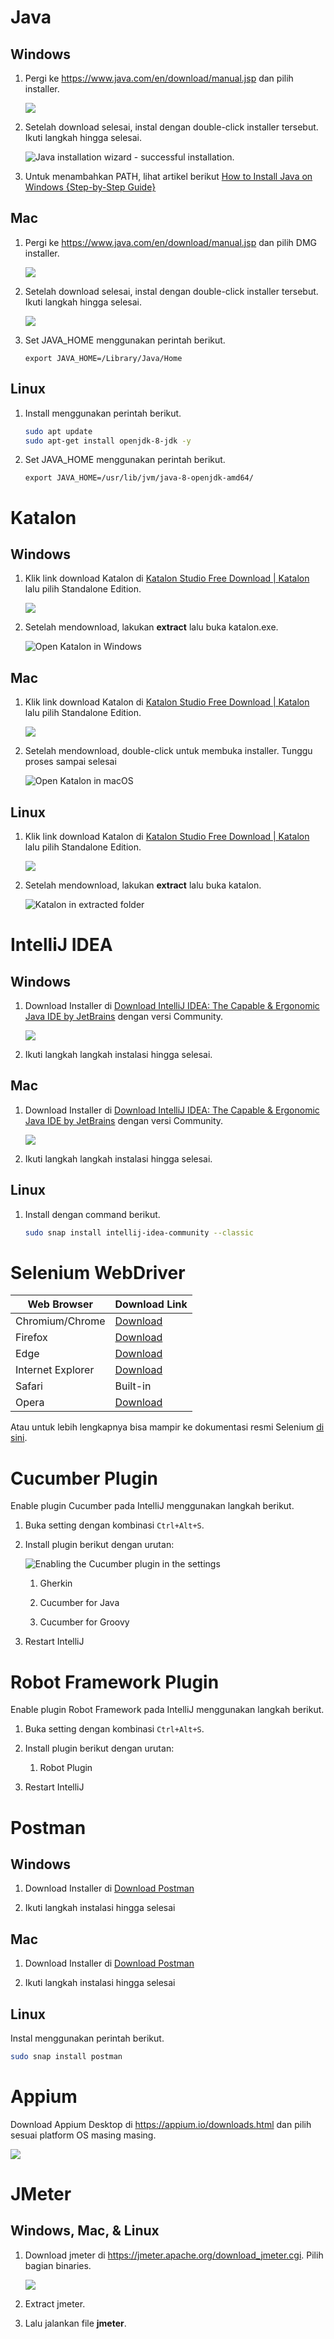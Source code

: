 # Java

## Windows

1. Pergi ke https://www.java.com/en/download/manual.jsp dan pilih installer.
   
   ![](/home/taufikmaulana/.var/app/com.github.marktext.marktext/config/marktext/images/2022-10-20-11-37-32-image.png)

2. Setelah download selesai, instal dengan double-click installer tersebut. Ikuti langkah hingga selesai.
   
   ![Java installation wizard - successful installation.](https://phoenixnap.com/kb/wp-content/uploads/2021/12/java-installation-wizard-complete.png)

3. Untuk menambahkan PATH, lihat artikel berikut [How to Install Java on Windows {Step-by-Step Guide}](https://phoenixnap.com/kb/install-java-windows)

## Mac

1. Pergi ke https://www.java.com/en/download/manual.jsp dan pilih DMG installer.
   
   ![](/home/taufikmaulana/.var/app/com.github.marktext.marktext/config/marktext/images/2022-10-20-11-56-25-image.png)

2. Setelah download selesai, instal dengan double-click installer tersebut. Ikuti langkah hingga selesai.
   
   ![](https://media.geeksforgeeks.org/wp-content/uploads/20211005232854/Screenshot20211005at112530PM.png)

3. Set JAVA_HOME menggunakan perintah berikut.
   
   `export JAVA_HOME=/Library/Java/Home`

## Linux

1. Install menggunakan perintah berikut.
   
   ```bash
   sudo apt update
   sudo apt-get install openjdk-8-jdk -y
   ```

2. Set JAVA_HOME menggunakan perintah berikut.
   
   `export JAVA_HOME=/usr/lib/jvm/java-8-openjdk-amd64/`

# Katalon

## Windows

1. Klik link download Katalon di [Katalon Studio Free Download | Katalon](https://katalon.com/download/) lalu pilih Standalone Edition.
   
   ![](/home/taufikmaulana/.var/app/com.github.marktext.marktext/config/marktext/images/2022-10-20-13-47-09-image.png)

2. Setelah mendownload, lakukan **extract** lalu buka katalon.exe.
   
   ![Open Katalon in Windows](https://docs.katalon.com/958ef310-22b2-11ed-9930-0242fe3e4a3f.png)

## Mac

1. Klik link download Katalon di [Katalon Studio Free Download | Katalon](https://katalon.com/download/) lalu pilih Standalone Edition.
   
   ![](/home/taufikmaulana/.var/app/com.github.marktext.marktext/config/marktext/images/2022-10-20-13-50-31-image.png)

2. Setelah mendownload, double-click untuk membuka installer. Tunggu proses sampai selesai
   
   ![Open Katalon in macOS](https://docs.katalon.com/958fb660-22b2-11ed-9930-0242fe3e4a3f.png)

## Linux

1. Klik link download Katalon di [Katalon Studio Free Download | Katalon](https://katalon.com/download/) lalu pilih Standalone Edition.
   
   ![](/home/taufikmaulana/.var/app/com.github.marktext.marktext/config/marktext/images/2022-10-20-13-58-27-image.png)

2. Setelah mendownload, lakukan **extract** lalu buka katalon.
   
   ![Katalon in extracted folder](https://docs.katalon.com/9587ee30-22b2-11ed-9930-0242fe3e4a3f.png)

# IntelliJ IDEA

## Windows

1. Download Installer di [Download IntelliJ IDEA: The Capable & Ergonomic Java IDE by JetBrains](https://www.jetbrains.com/idea/download/) dengan versi Community.
   
   ![](/home/taufikmaulana/.var/app/com.github.marktext.marktext/config/marktext/images/2022-10-20-14-02-56-image.png)

2. Ikuti langkah langkah instalasi hingga selesai.

## Mac

1. Download Installer di [Download IntelliJ IDEA: The Capable & Ergonomic Java IDE by JetBrains](https://www.jetbrains.com/idea/download/) dengan versi Community.
   
   ![](/home/taufikmaulana/.var/app/com.github.marktext.marktext/config/marktext/images/2022-10-20-14-04-11-image.png)

2. Ikuti langkah langkah instalasi hingga selesai.

## Linux

1. Install dengan command berikut.
   
   ```bash
   sudo snap install intellij-idea-community --classic
   ```

# Selenium WebDriver

| Web Browser       | Download Link                                                                     |
| ----------------- | --------------------------------------------------------------------------------- |
| Chromium/Chrome   | [Download](https://chromedriver.storage.googleapis.com/index.html)                |
| Firefox           | [Download](https://github.com/mozilla/geckodriver/releases)                       |
| Edge              | [Download](https://developer.microsoft.com/en-us/microsoft-edge/tools/webdriver/) |
| Internet Explorer | [Download](https://selenium-release.storage.googleapis.com/index.html)            |
| Safari            | Built-in                                                                          |
| Opera             | [Download](https://github.com/operasoftware/operachromiumdriver/releases)         |

Atau untuk lebih lengkapnya bisa mampir ke dokumentasi resmi Selenium [di sini](https://www.selenium.dev/documentation/en/webdriver/driver_requirements/#quick-reference).

# Cucumber Plugin

Enable plugin Cucumber pada IntelliJ menggunakan langkah berikut.

1. Buka setting dengan kombinasi `Ctrl+Alt+S`.

2. Install plugin berikut dengan urutan:
   
   ![Enabling the Cucumber plugin in the settings](https://resources.jetbrains.com/help/img/idea/2022.2/cucumber-plugin.png)
   
   1. Gherkin
   
   2. Cucumber for Java
   
   3. Cucumber for Groovy

3. Restart IntelliJ

# Robot Framework Plugin

Enable plugin Robot Framework pada IntelliJ menggunakan langkah berikut.

1. Buka setting dengan kombinasi `Ctrl+Alt+S`.

2. Install plugin berikut dengan urutan:
   
   1. Robot Plugin

3. Restart IntelliJ

# Postman

## Windows

1. Download Installer di [Download Postman](https://www.postman.com/downloads/)

2. Ikuti langkah instalasi hingga selesai

## Mac

1. Download Installer di [Download Postman](https://www.postman.com/downloads/)

2. Ikuti langkah instalasi hingga selesai

## Linux

Instal menggunakan perintah berikut.

```bash
sudo snap install postman
```

# Appium

Download Appium Desktop di https://appium.io/downloads.html dan pilih sesuai platform OS masing masing.

![](/home/taufikmaulana/.var/app/com.github.marktext.marktext/config/marktext/images/2022-10-21-15-02-51-image.png)

# JMeter

## Windows, Mac, & Linux

1. Download jmeter di https://jmeter.apache.org/download_jmeter.cgi. Pilih bagian binaries.
   
   ![](/home/taufikmaulana/.var/app/com.github.marktext.marktext/config/marktext/images/2022-10-21-15-08-15-image.png)

2. Extract jmeter. 

3. Lalu jalankan file **jmeter**.